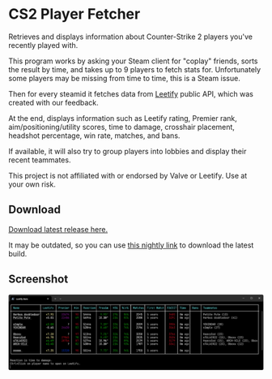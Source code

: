 # CS2 Player Fetcher

Retrieves and displays information about Counter-Strike 2 players you've recently played with.

This program works by asking your Steam client for "coplay" friends, sorts the result by time, and takes up to 9 players to fetch stats for. Unfortunately some players may be missing from time to time, this is a Steam issue.

Then for every steamid it fetches data from [Leetify](https://leetify.com/) public API, which was created with our feedback.

At the end, displays information such as Leetify rating, Premier rank, aim/positioning/utility scores, time to damage, crosshair placement, headshot percentage, win rate, matches, and bans.

If available, it will also try to group players into lobbies and display their recent teammates.

This project is not affiliated with or endorsed by Valve or Leetify. Use at your own risk.

## Download

[Download latest release here.](https://github.com/Poggicek/CS2-Player-Fetcher/releases/latest)

It may be outdated, so you can use [this nightly link](https://nightly.link/Poggicek/CS2-Player-Fetcher/workflows/build/master/artifact.zip) to download the latest build.


## Screenshot

![](./screenshot.png)
